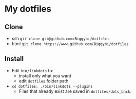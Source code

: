 # My dotfiles

## Clone
- ssh `git clone git@github.com:Biggybi/dotfiles`
- html `git clone https://www.github.com/Biggybi/dotfiles`

## Install
- Edit `bin/linkdots` to:
	- install only what you want
	- edit `dotfiles` folder path
- `cd dotfiles; ./bin/linkdots --plugins`
	- Files that already exist are saved in `dotfiles/dots_back`.

